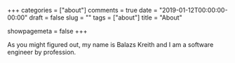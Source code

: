 +++
categories = ["about"]
comments = true
date = "2019-01-12T00:00:00-00:00"
draft = false
slug = ""
tags = ["about"]
title = "About"

showpagemeta = false
+++

As you might figured out, my name is Balazs Kreith and I am a software engineer by profession.
